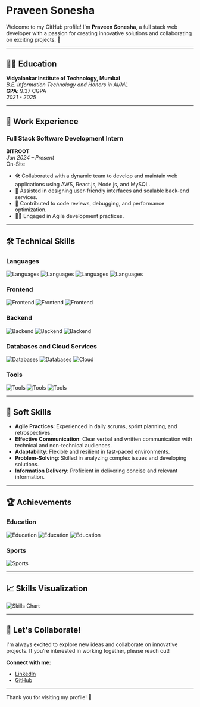 # Praveen Sonesha

Welcome to my GitHub profile! I'm **Praveen Sonesha**, a full stack web developer with a passion for creating innovative solutions and collaborating on exciting projects. 🚀

---

## 👨‍🎓 Education

**Vidyalankar Institute of Technology, Mumbai**  
_B.E. Information Technology and Honors in AI/ML_  
**GPA**: 9.37 CGPA  
_2021 - 2025_

---

## 💼 Work Experience

### Full Stack Software Development Intern
**BITROOT**  
_Jun 2024 – Present_  
On-Site

- 🛠️ Collaborated with a dynamic team to develop and maintain web applications using AWS, React.js, Node.js, and MySQL.
- 🎨 Assisted in designing user-friendly interfaces and scalable back-end services.
- 🧩 Contributed to code reviews, debugging, and performance optimization.
- 🏃‍♂️ Engaged in Agile development practices.

---

## 🛠️ Technical Skills

### Languages
![Languages](https://img.shields.io/badge/C-C%20%7C%20C%2B%2B-yellow)
![Languages](https://img.shields.io/badge/Java-Java%20-blue)
![Languages](https://img.shields.io/badge/Python-Python%20-green)
![Languages](https://img.shields.io/badge/JavaScript-JavaScript%20-orange)

### Frontend
![Frontend](https://img.shields.io/badge/React.js-React.js%20-cyan)
![Frontend](https://img.shields.io/badge/HTML-HTML%20-orange)
![Frontend](https://img.shields.io/badge/CSS-CSS%20-blue)

### Backend
![Backend](https://img.shields.io/badge/Node.js-Node.js%20-green)
![Backend](https://img.shields.io/badge/Flask-Flask%20-blue)
![Backend](https://img.shields.io/badge/Express.js-Express.js%20-purple)

### Databases and Cloud Services
![Databases](https://img.shields.io/badge/MySQL-MySQL%20-blue)
![Databases](https://img.shields.io/badge/MongoDB-MongoDB%20-green)
![Cloud](https://img.shields.io/badge/AWS-AWS%20-orange)

### Tools
![Tools](https://img.shields.io/badge/VSCode-VSCode%20-blue)
![Tools](https://img.shields.io/badge/GitHub-GitHub%20-black)
![Tools](https://img.shields.io/badge/Postman-Postman%20-yellowgreen)

---

## 🌟 Soft Skills

- **Agile Practices**: Experienced in daily scrums, sprint planning, and retrospectives.
- **Effective Communication**: Clear verbal and written communication with technical and non-technical audiences.
- **Adaptability**: Flexible and resilient in fast-paced environments.
- **Problem-Solving**: Skilled in analyzing complex issues and developing solutions.
- **Information Delivery**: Proficient in delivering concise and relevant information.

---

## 🏆 Achievements

### Education
![Education](https://img.shields.io/badge/SSC%20Exam-87%25%20-green)
![Education](https://img.shields.io/badge/HSC%20Exam-91%25%20-blue)
![Education](https://img.shields.io/badge/CET%20Exam-95%25%20-yellowgreen)

### Sports
![Sports](https://img.shields.io/badge/Karate%20National%20Medals-Gold%20%7C%20Silver%20-orange)

---

## 📈 Skills Visualization

![Skills Chart](https://quickchart.io/chart?c=%7Btype:%27radar%27,data:%7Blabels:[%27C%27,%27C%2B%2B%27,%27Java%27,%27Python%27,%27JavaScript%27],datasets:[%7Blabel:%27Skills%27,data:[8,7,9,9,8],backgroundColor:%27rgba(79,195,247,0.2)%27,borderColor:%27rgba(79,195,247,1)%27,%7D]%7D,options:%7Belements:%7Bline:%7BborderWidth:2%7D%7D%7D%7D)

---

## 🤝 Let's Collaborate!

I'm always excited to explore new ideas and collaborate on innovative projects. If you’re interested in working together, please reach out!

**Connect with me:**
- [LinkedIn](https://www.linkedin.com/in/praveen-sonesha/)
- [GitHub](https://github.com/praveensonesha)

---

Thank you for visiting my profile! 🌟

